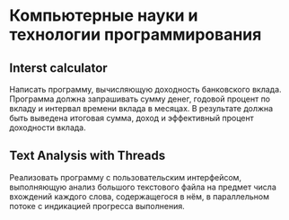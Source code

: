 # Компьютерные науки и технологии программирования

## Interst calculator

Написать программу, вычисляющую доходность банковского вклада. Программа должна запрашивать сумму денег, годовой процент по вкладу и интервал времени вклада в месяцах. В результате должна быть выведена итоговая сумма, доход и эффективный процент доходности вклада.

## Text Analysis with Threads

Реализовать программу с пользовательским интерфейсом,
выполняющую анализ большого текстового файла на предмет числа вхождений каждого слова, содержащегося в нём, в параллельном
потоке с индикацией прогресса выполнения.
